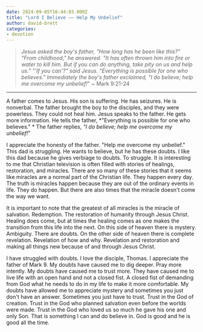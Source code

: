 ```yaml
---
date: 2024-09-05T16:44:03.000Z
title: "Lord I Believe –– Help My Unbelief"
author: david-brett
categories:
- devotion
---
```

> *Jesus asked the boy's father, "How long has he been like this?"*
> *"From childhood," he answered. "It has often thrown him into fire or water to kill him. But if you can do anything, take pity on us and help us."*
> *"'If you can'?" said Jesus. "Everything is possible for one who believes."*
> *Immediately the boy's father exclaimed, "I do believe; help me overcome my unbelief!*" 
> ~ Mark 9:21-24

* * * 
A father comes to Jesus. His son is suffering. He has seizures. He is nonverbal. The father brought the boy to the disciples, and they were powerless. They could not heal him. Jesus speaks to the father. He gets more information. He tells the father, *"Everything is possible for one who believes." * The father replies, *"I do believe; help me overcome my unbelief!*"

I appreciate the honesty of the father. "Help me overcome my unbelief." This dad is struggling. He wants to believe, but he has these doubts. I like this dad because he gives verbiage to doubts. To struggle. It is interesting to me that Christian television is often filled with stories of healings, restoration, and miracles. There are so many of these stories that it seems like miracles are a normal part of the Christian life. They happen every day. The truth is miracles happen because they are out of the ordinary events in life. They do happen. But there are also times that the miracle doesn't come the way we want.

It is important to note that the greatest of all miracles is the miracle of salvation. Redemption. The restoration of humanity through Jesus Christ. Healing does come, but at times the healing comes as one makes the transition from this life into the next. On this side of heaven there is mystery. Ambiguity. There are doubts. On the other side of heaven there is complete revelation. Revelation of how and why. Revelation and restoration and making all things new because of and through Jesus Christ.

I have struggled with doubts. I love the disciple, Thomas. I appreciate the father of Mark 9. My doubts have caused me to dig deeper. Pray more intently. My doubts have caused me to trust more. They have caused me to live life with an open hand and not a closed fist. A closed fist of demanding from God what he needs to do in my life to make it more comfortable. My doubts have allowed me to appreciate mystery and sometimes you just don't have an answer. Sometimes you just have to trust. Trust in the God of creation. Trust in the God who planned salvation even before the worlds were made. Trust in the God who loved us so much he gave his one and only Son. That is something I can and do believe in. God is good and he is good all the time.